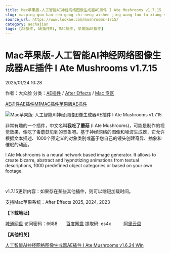 ```yaml
---
title: Mac苹果版-人工智能AI神经网络图像生成器AE插件 I Ate Mushrooms v1.7.15
slug: macping-guo-ban-ren-gong-zhi-neng-aishen-jing-wang-luo-tu-xiang-sheng-cheng-qi-aecha-jian-i-ate-mushrooms-v1-7-15
source_url: https://www.lookae.com/mushrooms-1715/
category: aechajian
tags: [AE插件, AE插件M1, MAC插件, 苹果版AE插件]
---
```

# Mac苹果版-人工智能AI神经网络图像生成器AE插件 I Ate Mushrooms v1.7.15

2025/01/24 10:28

作者：大众脸
分类：[AE插件](https://www.lookae.com/after-effects/aechajian/) / [After Effects](https://www.lookae.com/after-effects/) / [Mac 专区](https://www.lookae.com/mac-osx/)

[AE插件](https://www.lookae.com/tag/ae%e6%8f%92%e4%bb%b6/)[AE插件M1](https://www.lookae.com/tag/aem1/)[MAC插件](https://www.lookae.com/tag/mac%e6%8f%92%e4%bb%b6/)[苹果版AE插件](https://www.lookae.com/tag/%e8%8b%b9%e6%9e%9c%e7%89%88ae%e6%8f%92%e4%bb%b6/)

![Mac苹果版-人工智能AI神经网络图像生成器AE插件 I Ate Mushrooms v1.7.15](https://www.lookae.com/wp-content/uploads/2023/09/I-Ate-Mushrooms-.jpg "Mac苹果版-人工智能AI神经网络图像生成器AE插件 I Ate Mushrooms v1.7.15-LookAE.com")

非常有趣的一个插件，中文名叫**我吃了蘑菇** (I Ate Mushrooms)，可能是制作的视觉效果，像吃了毒蘑菇见到的景象吧。基于神经网络的图像和噪波生成器，它允许根据文本描述、1000个预定义的对象类别或基于您自己的镜头创建奇异、抽象和催眠的动画。

I Ate Mushrooms is a neural network based image generator. It allows to create bizarre, abstract and hypnotizing animations from textual descriptions, 1000 predefined object categories or based on your own footage.

[﻿﻿﻿](http://cloud.video.taobao.com/play/u/null/p/1/e/6/t/1/426559289267.mp4)

v1.7.15更新内容：如果存在某些其他插件，则可以缩短加载时间。

支持Mac苹果系统：After Effects 2025, 2024, 2023

**【下载地址】**

[城通网盘](https://url70.ctfile.com/f/2827370-1450320251-8a99f4?p=4431) 访问密码：6688       [百度网盘](https://pan.baidu.com/s/1p1X-mOmTZMEHSX905rSW1g?pwd=es4x) 提取码: es4x          [阿里云盘](https://www.alipan.com/s/oQJnJnvFGue)

**【其他相关】**

[人工智能AI神经网络图像生成器AE插件 I Ate Mushrooms v1.6.24 Win](https://www.lookae.com/mushrooms-1624/)

